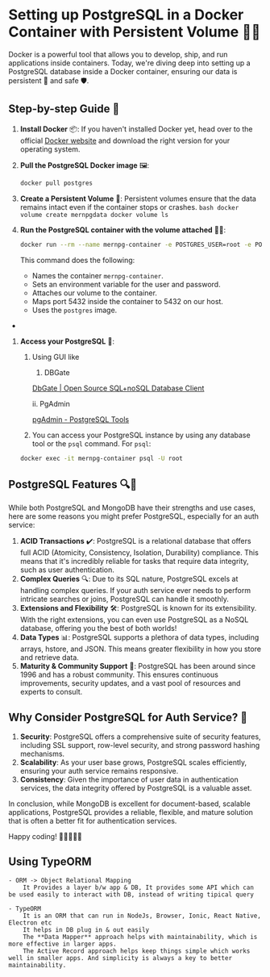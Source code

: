 # Setting up PostgreSQL in a Docker Container with Persistent Volume 🐳💾

Docker is a powerful tool that allows you to develop, ship, and run applications inside containers. Today, we're diving deep into setting up a PostgreSQL database inside a Docker container, ensuring our data is persistent 🔄 and safe 🛡️.

## Step-by-step Guide 🚀

1.  **Install Docker** 📦:
    If you haven't installed Docker yet, head over to the official [Docker website](https://www.docker.com/) and download the right version for your operating system.
2.  **Pull the PostgreSQL Docker image** 🖼️:

    ```bash
    docker pull postgres

    ```

3.  **Create a Persistent Volume** 💾:
    Persistent volumes ensure that the data remains intact even if the container stops or crashes.
    `bash
docker volume create mernpgdata
docker volume ls
`
4.  **Run the PostgreSQL container with the volume attached** 🏃‍♂️:

    ```bash
    docker run --rm --name mernpg-container -e POSTGRES_USER=root -e POSTGRES_PASSWORD=root -v mernpgdata:/var/lib/postgresql/data -p 5432:5432 -d postgres

    ```

    This command does the following:

    -   Names the container `mernpg-container`.
    -   Sets an environment variable for the user and password.
    -   Attaches our volume to the container.
    -   Maps port 5432 inside the container to 5432 on our host.
    -   Uses the `postgres` image.

-

1. **Access your PostgreSQL** 🎯:

    1. Using GUI like

        1. DBGate

        [DbGate | Open Source SQL+noSQL Database Client](https://dbgate.org/)

        ii. PgAdmin

        [pgAdmin - PostgreSQL Tools](https://www.pgadmin.org/)

    2. You can access your PostgreSQL instance by using any database tool or the `psql` command. For `psql`:

    ```bash
    docker exec -it mernpg-container psql -U root

    ```

## PostgreSQL Features 🔍🤔

While both PostgreSQL and MongoDB have their strengths and use cases, here are some reasons you might prefer PostgreSQL, especially for an auth service:

1. **ACID Transactions** ✔️:
   PostgreSQL is a relational database that offers full ACID (Atomicity, Consistency, Isolation, Durability) compliance. This means that it's incredibly reliable for tasks that require data integrity, such as user authentication.
2. **Complex Queries** 🔍:
   Due to its SQL nature, PostgreSQL excels at handling complex queries. If your auth service ever needs to perform intricate searches or joins, PostgreSQL can handle it smoothly.
3. **Extensions and Flexibility** 🛠️:
   PostgreSQL is known for its extensibility. With the right extensions, you can even use PostgreSQL as a NoSQL database, offering you the best of both worlds!
4. **Data Types** 📊:
   PostgreSQL supports a plethora of data types, including arrays, hstore, and JSON. This means greater flexibility in how you store and retrieve data.
5. **Maturity & Community Support** 🤝:
   PostgreSQL has been around since 1996 and has a robust community. This ensures continuous improvements, security updates, and a vast pool of resources and experts to consult.

## Why Consider PostgreSQL for Auth Service? 🔐

1. **Security**: PostgreSQL offers a comprehensive suite of security features, including SSL support, row-level security, and strong password hashing mechanisms.
2. **Scalability**: As your user base grows, PostgreSQL scales efficiently, ensuring your auth service remains responsive.
3. **Consistency**: Given the importance of user data in authentication services, the data integrity offered by PostgreSQL is a valuable asset.

In conclusion, while MongoDB is excellent for document-based, scalable applications, PostgreSQL provides a reliable, flexible, and mature solution that is often a better fit for authentication services.

Happy coding! 🚀👩‍💻👨‍💻

## Using TypeORM

    - ORM -> Object Relational Mapping
        It Provides a layer b/w app & DB, It provides some API which can be used easily to interact with DB, instead of writing tipical query

    - TypeORM
        It is an ORM that can run in NodeJs, Browser, Ionic, React Native, Electron etc
        It helps in DB plug in & out easily
        The **Data Mapper** approach helps with maintainability, which is more effective in larger apps.
        The Active Record approach helps keep things simple which works well in smaller apps. And simplicity is always a key to better maintainability.
